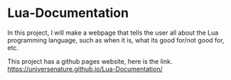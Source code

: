 # Lua-Documentation

In this project, I will make a webpage that tells the user all about the Lua programming language,
such as when it is, what its good for/not good for, etc. 

This project has a github pages website, here is the link. https://universenature.github.io/Lua-Documentation/